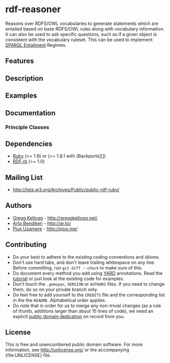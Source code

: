 # rdf-reasoner

Reasons over RDFS/OWL vocabularies to generate statements which are entailed
based on base RDFS/OWL rules along with vocabulary information. It can also be
used to ask specific questions, such as if a given object is consistent with
the vocabulary ruleset. This can be used to implement [SPARQL Entailment][] Regimes.

## Features

## Description

## Examples

## Documentation

### Principle Classes

## Dependencies

* [Ruby](http://ruby-lang.org/) (>= 1.9) or (>= 1.8.1 with [Backports][])
* [RDF.rb](http://rubygems.org/gems/rdf) (>= 1.0)

## Mailing List

* <http://lists.w3.org/Archives/Public/public-rdf-ruby/>

## Authors

* [Gregg Kellogg](http://github.com/gkellogg) - <http://greggkellogg.net/>
* [Arto Bendiken](http://github.com/bendiken) - <http://ar.to/>
* [Pius Uzamere](http://github.com/pius) - <http://pius.me/>

## Contributing

* Do your best to adhere to the existing coding conventions and idioms.
* Don't use hard tabs, and don't leave trailing whitespace on any line.
  Before committing, run `git diff --check` to make sure of this.
* Do document every method you add using [YARD][] annotations. Read the
  [tutorial][YARD-GS] or just look at the existing code for examples.
* Don't touch the `.gemspec`, `VERSION` or `AUTHORS` files. If you need to
  change them, do so on your private branch only.
* Do feel free to add yourself to the `CREDITS` file and the corresponding
  list in the the `README`. Alphabetical order applies.
* Do note that in order for us to merge any non-trivial changes (as a rule
  of thumb, additions larger than about 15 lines of code), we need an
  explicit [public domain dedication][PDD] on record from you.

## License

This is free and unencumbered public domain software. For more information,
see <http://unlicense.org/> or the accompanying {file:UNLICENSE} file.

[Ruby]:             http://ruby-lang.org/
[RDF]:              http://www.w3.org/RDF/
[YARD]:             http://yardoc.org/
[YARD-GS]:          http://rubydoc.info/docs/yard/file/docs/GettingStarted.md
[PDD]:              http://lists.w3.org/Archives/Public/public-rdf-ruby/2010May/0013.html
[SPARQL]:           http://en.wikipedia.org/wiki/SPARQL
[SPARQL Query]:     http://www.w3.org/TR/2013/REC-sparql11-query-20130321/
[SPARQL Entailment]:http://www.w3.org/TR/2013/REC-sparql11-reasoner-20130321/
[RDF 1.1]:          http://www.w3.org/TR/rdf11-concepts
[RDF.rb]:           http://rdf.rubyforge.org/
[Rack]:             http://rack.rubyforge.org/
